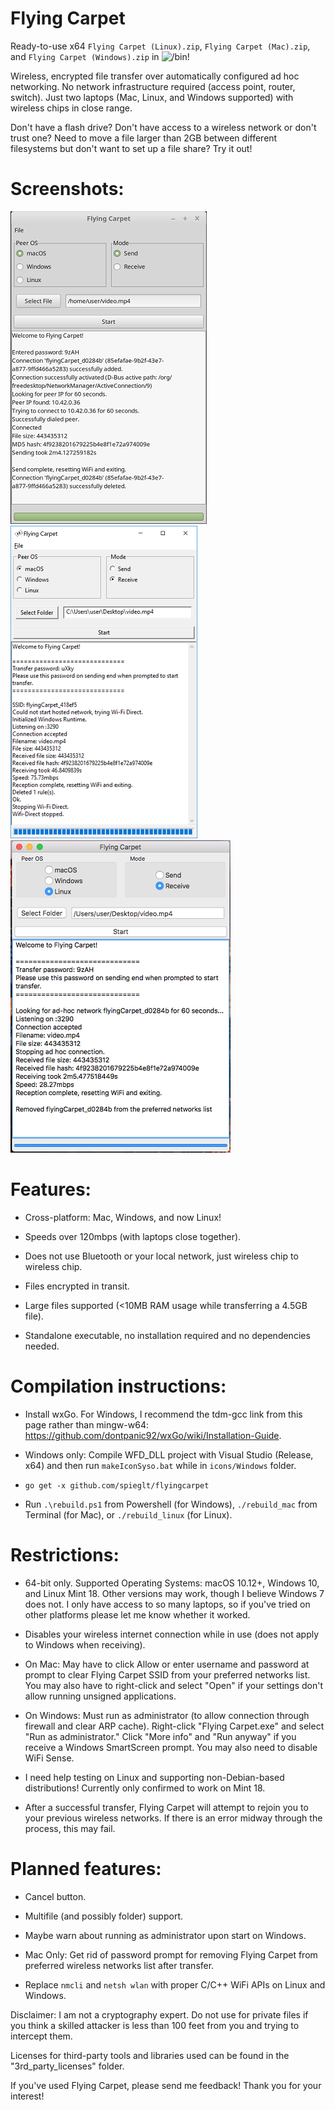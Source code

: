 # Flying Carpet
Ready-to-use x64 `Flying Carpet (Linux).zip`, `Flying Carpet (Mac).zip`, and `Flying Carpet (Windows).zip` in ![`/bin`](bin)!

Wireless, encrypted file transfer over automatically configured ad hoc networking. No network infrastructure required (access point, router, switch). Just two laptops (Mac, Linux, and Windows supported) with wireless chips in close range.

Don't have a flash drive? Don't have access to a wireless network or don't trust one? Need to move a file larger than 2GB between different filesystems but don't want to set up a file share? Try it out!

# Screenshots:

![](pictures/linuxDemo.png)  ![](pictures/winDemo.png)  ![](pictures/macDemo.png)

# Features:
+ Cross-platform: Mac, Windows, and now Linux!

+ Speeds over 120mbps (with laptops close together).

+ Does not use Bluetooth or your local network, just wireless chip to wireless chip.

+ Files encrypted in transit.

+ Large files supported (<10MB RAM usage while transferring a 4.5GB file).

+ Standalone executable, no installation required and no dependencies needed.

# Compilation instructions:

+ Install wxGo. For Windows, I recommend the tdm-gcc link from this page rather than mingw-w64: https://github.com/dontpanic92/wxGo/wiki/Installation-Guide.

+ Windows only: Compile WFD_DLL project with Visual Studio (Release, x64) and then run `makeIconSyso.bat` while in `icons/Windows` folder.

+ `go get -x github.com/spieglt/flyingcarpet`

+ Run `.\rebuild.ps1` from Powershell (for Windows), `./rebuild_mac` from Terminal (for Mac), or `./rebuild_linux` (for Linux).

# Restrictions:
+ 64-bit only. Supported Operating Systems: macOS 10.12+, Windows 10, and Linux Mint 18. Other versions may work, though I believe Windows 7 does not. I only have access to so many laptops, so if you've tried on other platforms please let me know whether it worked. 

+ Disables your wireless internet connection while in use (does not apply to Windows when receiving).

+ On Mac: May have to click Allow or enter username and password at prompt to clear Flying Carpet SSID from your preferred networks list. You may also have to right-click and select "Open" if your settings don't allow running unsigned applications. 

+ On Windows: Must run as administrator (to allow connection through firewall and clear ARP cache). Right-click "Flying Carpet.exe" and select "Run as administrator." Click "More info" and "Run anyway" if you receive a Windows SmartScreen prompt. You may also need to disable WiFi Sense.

+ I need help testing on Linux and supporting non-Debian-based distributions! Currently only confirmed to work on Mint 18.

+ After a successful transfer, Flying Carpet will attempt to rejoin you to your previous wireless networks. If there is an error midway through the process, this may fail.

# Planned features:

+ Cancel button.

+ Multifile (and possibly folder) support.

+ Maybe warn about running as administrator upon start on Windows.

+ Mac Only: Get rid of password prompt for removing Flying Carpet from preferred wireless networks list after transfer.

+ Replace `nmcli` and `netsh wlan` with proper C/C++ WiFi APIs on Linux and Windows. 

Disclaimer: I am not a cryptography expert. Do not use for private files if you think a skilled attacker is less than 100 feet from you and trying to intercept them.

Licenses for third-party tools and libraries used can be found in the "3rd_party_licenses" folder.

If you've used Flying Carpet, please send me feedback! Thank you for your interest!
